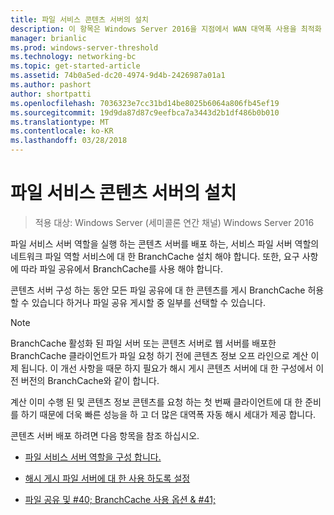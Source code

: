 ```yaml
---
title: 파일 서비스 콘텐츠 서버의 설치
description: 이 항목은 Windows Server 2016을 지점에서 WAN 대역폭 사용을 최적화 하 분산 / 호스팅된 캐시 모드로 BranchCache 배포 하는 방법을 보여 주는 BranchCache 배포 가이드
manager: brianlic
ms.prod: windows-server-threshold
ms.technology: networking-bc
ms.topic: get-started-article
ms.assetid: 74b0a5ed-dc20-4974-9d4b-2426987a01a1
ms.author: pashort
author: shortpatti
ms.openlocfilehash: 7036323e7cc31bd14be8025b6064a806fb45ef19
ms.sourcegitcommit: 19d9da87d87c9eefbca7a3443d2b1df486b0b010
ms.translationtype: MT
ms.contentlocale: ko-KR
ms.lasthandoff: 03/28/2018
---
```

# <a name="install-file-services-content-servers"></a>파일 서비스 콘텐츠 서버의 설치

>적용 대상: Windows Server (세미콜론 연간 채널) Windows Server 2016

파일 서비스 서버 역할을 실행 하는 콘텐츠 서버를 배포 하는, 서비스 파일 서버 역할의 네트워크 파일 역할 서비스에 대 한 BranchCache 설치 해야 합니다. 또한, 요구 사항에 따라 파일 공유에서 BranchCache를 사용 해야 합니다.  
  
콘텐츠 서버 구성 하는 동안 모든 파일 공유에 대 한 콘텐츠를 게시 BranchCache 허용할 수 있습니다 하거나 파일 공유 게시할 중 일부를 선택할 수 있습니다.  
  
> [!NOTE]  
> BranchCache 활성화 된 파일 서버 또는 콘텐츠 서버로 웹 서버를 배포한 BranchCache 클라이언트가 파일 요청 하기 전에 콘텐츠 정보 오프 라인으로 계산 이제 됩니다. 이 개선 사항을 때문 하지 필요가 해시 게시 콘텐츠 서버에 대 한 구성에서 이전 버전의 BranchCache와 같이 합니다.  
>   
> 계산 이미 수행 된 및 콘텐츠 정보 콘텐츠를 요청 하는 첫 번째 클라이언트에 대 한 준비를 하기 때문에 더욱 빠른 성능을 하 고 더 많은 대역폭 자동 해시 세대가 제공 합니다.  
  
콘텐츠 서버 배포 하려면 다음 항목을 참조 하십시오.  
  
-   [파일 서비스 서버 역할을 구성 합니다.](../../branchcache/deploy/Configure-the-File-Services-server-role.md)  
  
-   [해시 게시 파일 서버에 대 한 사용 하도록 설정](../../branchcache/deploy/Enable-Hash-Publication-for-File-Servers.md)  
  
-   [파일 공유 및 #40; BranchCache 사용 옵션 & #41;](../../branchcache/deploy/enable-bc-on-file-share.md)  
  


